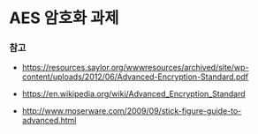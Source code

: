 # AES 암호화 과제

### 참고 

* https://resources.saylor.org/wwwresources/archived/site/wp-content/uploads/2012/06/Advanced-Encryption-Standard.pdf

* https://en.wikipedia.org/wiki/Advanced_Encryption_Standard

* http://www.moserware.com/2009/09/stick-figure-guide-to-advanced.html
